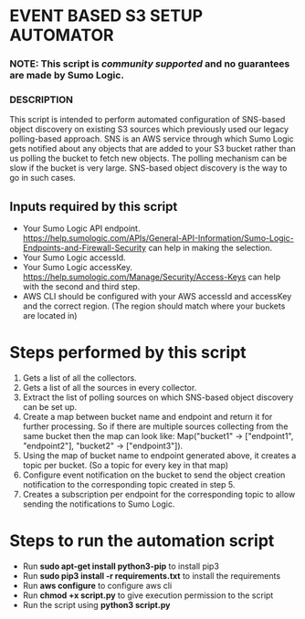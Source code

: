 # EVENT BASED S3 SETUP AUTOMATOR

### NOTE: This script is *community supported* and no guarantees are made by Sumo Logic.

### DESCRIPTION
This script is intended to perform automated configuration of SNS-based object discovery on existing S3 sources which previously used our legacy polling-based approach.
SNS is an AWS service through which Sumo Logic gets notified about any objects that are added to your S3 bucket rather than us polling the bucket to fetch new objects. 
The polling mechanism can be slow if the bucket is very large. SNS-based object discovery is the way to go in such cases. 

## Inputs required by this script
* Your Sumo Logic API endpoint. https://help.sumologic.com/APIs/General-API-Information/Sumo-Logic-Endpoints-and-Firewall-Security can help in making the selection.
* Your Sumo Logic accessId.
* Your Sumo Logic accessKey.
https://help.sumologic.com/Manage/Security/Access-Keys can help with the second and third step.
* AWS CLI should be configured with your AWS accessId and accessKey and the correct region. (The region should match where your buckets are located in)

# Steps performed by this script
1. Gets a list of all the collectors.
2. Gets a list of all the sources in every collector.
3. Extract the list of polling sources on which SNS-based object discovery can be set up.
4. Create a map between bucket name and endpoint and return it for further processing. So if there are multiple sources collecting from the same bucket 
then the map can look like: Map("bucket1" -> ["endpoint1", "endpoint2"], "bucket2" -> ["endpoint3"]).
5. Using the map of bucket name to endpoint generated above, it creates a topic per bucket. (So a topic for every key in that map)
6. Configure event notification on the bucket to send the object creation notification to the corresponding topic created in step 5.
7. Creates a subscription per endpoint for the corresponding topic to allow sending the notifications to Sumo Logic.


# Steps to run the automation script
* Run **sudo apt-get install python3-pip** to install pip3
* Run **sudo pip3 install -r requirements.txt** to install the requirements
* Run **aws configure** to configure aws cli
* Run **chmod +x script.py** to give execution permission to the script
* Run the script using **python3 script.py**